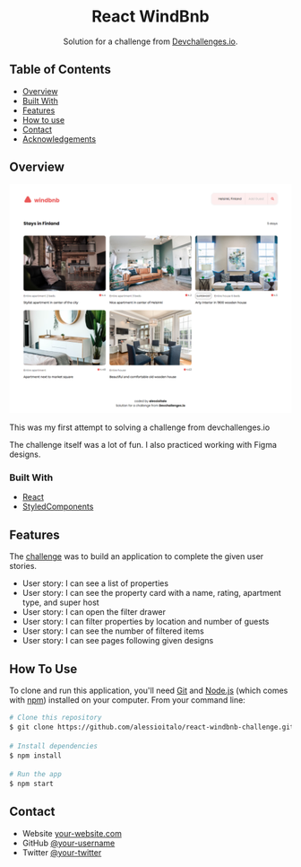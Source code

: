 
<h1 align="center">React WindBnb</h1>

<div align="center">
   Solution for a challenge from  <a href="http://devchallenges.io" target="_blank">Devchallenges.io</a>.
</div>



## Table of Contents

- [Overview](#overview)
- [Built With](#built-with)
- [Features](#features)
- [How to use](#how-to-use)
- [Contact](#contact)
- [Acknowledgements](#acknowledgements)


## Overview

![screenshot](./screen.png)

This was my first attempt to solving a challenge from devchallenges.io

The challenge itself was a lot of fun. I also practiced working with Figma designs.

### Built With

- [React](https://reactjs.org/)
- [StyledComponents](https://styled-components.com/)

## Features

The [challenge](https://devchallenges.io/challenges/3JFYedSOZqAxYuOCNmYD) was to build an application to complete the given user stories.

- User story: I can see a list of properties
- User story: I can see the property card with a name, rating, apartment type, and super host
- User story: I can open the filter drawer
- User story: I can filter properties by location and number of guests
- User story: I can see the number of filtered items
- User story: I can see pages following given designs

## How To Use

<!-- Example: -->

To clone and run this application, you'll need [Git](https://git-scm.com) and [Node.js](https://nodejs.org/en/download/) (which comes with [npm](http://npmjs.com)) installed on your computer. From your command line:

```bash
# Clone this repository
$ git clone https://github.com/alessioitalo/react-windbnb-challenge.git

# Install dependencies
$ npm install

# Run the app
$ npm start
```

## Contact

- Website [your-website.com](https://www.alessioitalo.uk)
- GitHub [@your-username](https://github.com/alessioitalo)
- Twitter [@your-twitter](https://twitter.com/alessioitalo)
